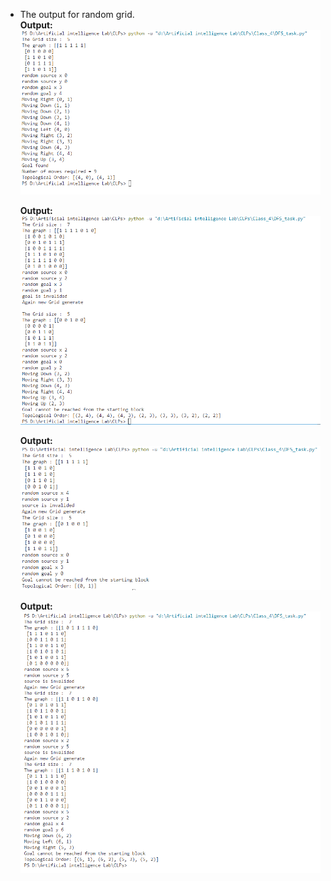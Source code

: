 <ul>
 

<li>The output for random grid.</li>
<b>Output: </b><br>
<img src="output\1st try.png"/>
<br>

<b>Output: </b><br>
<img src="output\againse.png"/>
<br>

<b>Output: </b><br>
<img src="output\cannot reached.png"/>
<br>

<b>Output: </b><br>
<img src="output\output_1.png"/>
<br>


</ul>
